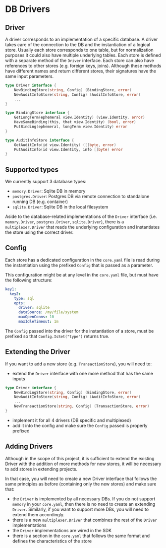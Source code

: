 # DB Drivers

## Driver

A driver corresponds to an implementation of a specific database.
A driver takes care of the connection to the DB and the instantiation of a logical store.
Usually each store corresponds to one table, but for normalization purposes it could also have multiple underlying tables.
Each store is defined with a separate method of the `Driver` interface.
Each store can also have references to other stores (e.g. foreign keys, joins).
Although these methods have different names and return different stores, their signatures have the same input parameters.

```go
type Driver interface {
    NewBindingStore(string, Config) (BindingStore, error)
    NewAuditInfoStore(string, Config) (AuditInfoStore, error)
	...
}

type BindingStore interface {
    GetLongTerm(ephemeral view.Identity) (view.Identity, error)
    HaveSameBinding(this, that view.Identity) (bool, error)
    PutBinding(ephemeral, longTerm view.Identity) error
}

type AuditInfoStore interface {
    GetAuditInfo(id view.Identity) ([]byte, error)
    PutAuditInfo(id view.Identity, info []byte) error
}
```

## Supported types

We currently support 3 database types:

* `memory.Driver`: Sqlite DB in memory
* `postgres.Driver`: Postgres DB via remote connection to standalone running DB (e.g. container)
* `sqlite.Driver`: Sqlite DB in the local filesystem

Aside to the database-related implementations of the `Driver` interface (i.e. `memory.Driver`, `postgres.Driver`, `sqlite.Driver`), there is a `multiplexer.Driver` that reads the underlying configuration and instantiates the store using the correct driver.

## Config

Each store has a dedicated configuration in the `core.yaml` file is read during the instantiation using the prefixed `Config` that is passed as a parameter.

This configuration might be at any level in the `core.yaml` file, but must have the following structure:

```yaml
key1:
  key2:
    type: sql
    opts:
      driver: sqlite
      dataSource: /my/file/system
      maxOpenConns: 10
      maxIdleTimeout: 1m
```

The `Config` passed into the driver for the instantiation of a store, must be prefixed so that `Config.IsSet("type")` returns true.

## Extending the Driver

If you want to add a new store (e.g. `TransactionStore`), you will need to:
* extend the `Driver` interface with one more method that has the same inputs
```go
type Driver interface {
    NewBindingStore(string, Config) (BindingStore, error)
    NewAuditInfoStore(string, Config) (AuditInfoStore, error)
    ...
	NewTransactionStore(string, Config) (TransactionStore, error)
}
```
* implement it for all 4 drivers (DB specific and multiplexed)
* add it into the config and make sure the `Config` passed is properly prefixed

## Adding Drivers

Although in the scope of this project, it is sufficient to extend the existing Driver with the addition of more methods for new stores, it will be necessary to add stores in extending projects.

In that case, you will need to create a new Driver interface that follows the same principles as before (containing only the new stores) and make sure that:
* the `Driver` is implemented by all necessary DBs. If you do not support `memory` in your `core.yaml`, then there is no need to create an extending `Driver`. Similarly, if you want to support more DBs, you will need to extend them accordingly.
* there is a new `multiplexer.Driver` that combines the rest of the `Driver` implementations
* the `Driver` implementations are wired in the SDK
* there is a section in the `core.yaml` that follows the same format and defines the characteristics of the store